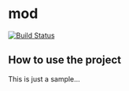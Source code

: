 # mod

[![Build Status](https://travis-ci.org/station1/mod.svg?branch=master)](https://travis-ci.org/station1/mod)

## How to use the project

This is just a sample...